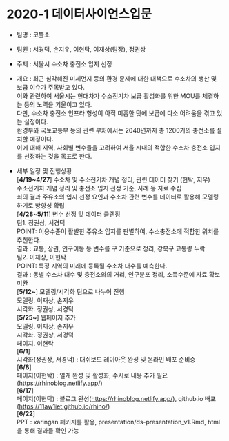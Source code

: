 # 2020-1 데이터사이언스입문
* 팀명 : 코뿔소 <br>
* 팀원 : 서경덕, 손지우, 이현탁, 이재상(팀장), 정권상 <br>
* 주제 : 서울시 수소차 충전소 입지 선정 <br>
* 개요 : 최근 심각해진 미세먼지 등의 환경 문제에 대한 대책으로 수소차의 생산 및 보급 이슈가 주목받고 있다. <br>
이와 관련하여 서울시는 현대차가 수소전기차 보급 활성화를 위한 MOU를 체결하는 등의 노력을 기울이고 있다. <br>
다만, 수소차 충전소 인프라 형성이 아직 미흡한 탓에 보급에 다소 어려움을 겪고 있는 실정이다. <br>
환경부와 국토교통부 등의 관련 부처에서는 2040년까지 총 1200기의 충전소를 설치할 예정이다. <br>
이에 대해 지역, 사회별 변수들을 고려하여 서울 시내의 적합한 수소차 충전소 입지를 선정하는 것을 목표로 한다. <br>

* 세부 일정 및 진행상황<br>
[**4/19~4/27**] 수소차 및 수소전기차 개념 정리, 관련 데이터 찾기 (현탁, 지우) <br>
수소전기차 개념 정리 및 충전소 입지 선정 기준, 사례 등 자료 수집 <br>
회의 결과 주유소의 입지 선정 요인과 수소차 관련 변수를 데이터로 활용해 모델링하기로 방향성 확립 <br>
[**4/28~5/11**] 변수 선정 및 데이터 클렌징<br>
팀1. 정권상, 서경덕<br>
POINT: 이용수준이 활발한 주유소 입지를 판별하여, 수소충전소에 적합한 위치를 추천한다.<br>
결과 : 교통, 상권, 인구이동 등 변수를 구 기준으로 정리, 강북구 교통량 누락<br>
팀2. 이재상, 이현탁<br>
POINT: 특정 지역의 미래에 등록될 수소차 대수를 예측한다.<br>
결과 : 동별 수소차 대수 및 충전소와의 거리, 인구분포 정리, 소득수준에 자료 확보 미완<br>
[**5/12~**] 모델링/시각화 팀으로 나누어 진행<br>
모델링. 이재상, 손지우<br>
시각화. 정권상, 서경덕<br>
[**5/25~**] 웹페이지 추가<br>
모델링. 이재상, 손지우<br>
시각화. 정권상, 서경덕<br>
페이지. 이현탁<br>
[**6/1**]<br>
시각화(정권상, 서경덕) : 대쉬보드 레이아웃 완성 및 온라인 배포 준비중<br>
[**6/8**]<br>
페이지(이현탁) : 얼개 완성 및 활성화, 수시로 내용 추가 필요 (https://rhinoblog.netlify.app/) <br>
[**6/17**]<br>
페이지(이현탁) : 블로그 완성(https://rhinoblog.netlify.app/), github.io 배포(https://11aw1iet.github.io/rhino/)<br>
[**6/22**]<br>
PPT : xaringan 패키지를 활용, presentation/ds-presentation_v1.Rmd, html 을 통해 결과물 확인 가능
